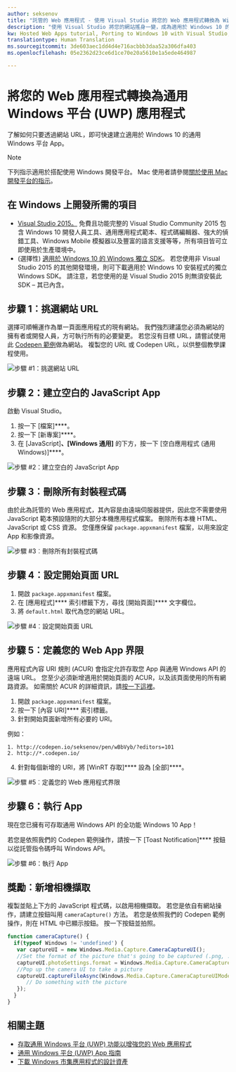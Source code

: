 ```yaml
---
author: seksenov
title: "託管的 Web 應用程式 - 使用 Visual Studio 將您的 Web 應用程式轉換為 Windows 應用程式"
description: "使用 Visual Studio 將您的網站搖身一變，成為適用於 Windows 10 的通用 Windows 平台 (UWP) App。"
kw: Hosted Web Apps tutorial, Porting to Windows 10 with Visual Studio, How to convert website to Windows, How to add website to Windows Store, Packaging web application for Microsoft Store, Test Windows 10 native features and runtime APIs with CodePen, How to use Windows Cortana Live Tiles Built-in Camera on my Website with remote JavaScript
translationtype: Human Translation
ms.sourcegitcommit: 3de603aec1dd4d4e716acbbb3daa52a306dfa403
ms.openlocfilehash: 05e2362d23ce6d1ce70e20a5610e1a5ede464987

---
```


# 將您的 Web 應用程式轉換為通用 Windows 平台 (UWP) 應用程式

了解如何只要透過網站 URL，即可快速建立適用於 Windows 10 的通用 Windows 平台 App。 

> [!NOTE]
> 下列指示適用於搭配使用 Windows 開發平台。 Mac 使用者請參閱[關於使用 Mac 開發平台的指示](/hwa-create-mac.md)。

## 在 Windows 上開發所需的項目

- [Visual Studio 2015。](https://www.visualstudio.com/) 免費且功能完整的 Visual Studio Community 2015 包含 Windows 10 開發人員工具、通用應用程式範本、程式碼編輯器、強大的偵錯工具、Windows Mobile 模擬器以及豐富的語言支援等等，所有項目皆可立即使用於生產環境中。
- (選擇性) [適用於 Windows 10 的 Windows 獨立 SDK](https://dev.windows.com/downloads/windows-10-sdk)。 若您使用非 Visual Studio 2015 的其他開發環境，則可下載適用於 Windows 10 安裝程式的獨立 Windows SDK。 請注意，若您使用的是 Visual Studio 2015 則無須安裝此 SDK – 其已內含。

## 步驟 1︰挑選網站 URL
選擇可順暢運作為單一頁面應用程式的現有網站。 我們強烈建議您必須為網站的擁有者或開發人員，方可執行所有的必要變更。 若您沒有目標 URL，請嘗試使用此 [Codepen 範例](http://codepen.io/seksenov/pen/wBbVyb/?editors=101)做為網站。 複製您的 URL 或 Codepen URL，以供整個教學課程使用。 

![步驟 #1：挑選網站 URL](images/hwa-to-uwp/windows_step1.png)

## 步驟 2：建立空白的 JavaScript App

啟動 Visual Studio。
1. 按一下 [檔案]****。
2. 按一下 [新專案]****。
3. 在 [JavaScript]****、[Windows 通用]**** 的下方，按一下 [空白應用程式 (通用 Windows)]****。

![步驟 #2：建立空白的 JavaScript App](images/hwa-to-uwp/windows_step2.png)

## 步驟 3︰刪除所有封裝程式碼

由於此為託管的 Web 應用程式，其內容是由遠端伺服器提供，因此您不需要使用 JavaScript 範本預設隨附的大部分本機應用程式檔案。 刪除所有本機 HTML、JavaScript 或 CSS 資源。 您僅應保留 `package.appxmanifest` 檔案，以用來設定 App 和影像資源。

![步驟 #3︰刪除所有封裝程式碼](images/hwa-to-uwp/windows_step3.png)

## 步驟 4︰設定開始頁面 URL

1. 開啟 `package.appxmanifest` 檔案。
2. 在 [應用程式]**** 索引標籤下方，尋找 [開始頁面]**** 文字欄位。
3. 將 `default.html` 取代為您的網站 URL。

![步驟 #4︰設定開始頁面 URL](images/hwa-to-uwp/windows_step4.png)

## 步驟 5︰定義您的 Web App 界限

應用程式內容 URI 規則 (ACUR) 會指定允許存取您 App 與通用 Windows API 的遠端 URL。 您至少必須新增適用於開始頁面的 ACUR，以及該頁面使用的所有網路資源。 如需關於 ACUR 的詳細資訊，請[按一下這裡](./hwa-access-features.md#keep-your-app-secure-setting-application-content-uri-rules-acurs)。
1. 開啟 `package.appxmanifest` 檔案。
2. 按一下 [內容 URI]**** 索引標籤。
3. 針對開始頁面新增所有必要的 URI。

例如：
```
1. http://codepen.io/seksenov/pen/wBbVyb/?editors=101
2. http://*.codepen.io/
```
4. 針對每個新增的 URI，將 [WinRT 存取]**** 設為 [全部]****。

![步驟 #5︰定義您的 Web 應用程式界限](images/hwa-to-uwp/windows_step5.png)

## 步驟 6：執行 App

現在您已擁有可存取通用 Windows API 的全功能 Windows 10 App！

若您是依照我們的 Codepen 範例操作，請按一下 [Toast Notification]**** 按鈕以從託管指令碼呼叫 Windows API。

![步驟 #6：執行 App](images/hwa-to-uwp/windows_step6.png)

## 獎勵︰新增相機擷取

複製並貼上下方的 JavaScript 程式碼，以啟用相機擷取。 若您是依自有網站操作，請建立按鈕叫用 `cameraCapture()` 方法。 若您是依照我們的 Codepen 範例操作，則在 HTML 中已顯示按鈕。 按一下按鈕並拍照。

```JavaScript
function cameraCapture() {
  if(typeof Windows != 'undefined') {
   var captureUI = new Windows.Media.Capture.CameraCaptureUI();
   //Set the format of the picture that's going to be captured (.png, .jpg, ...)
   captureUI.photoSettings.format = Windows.Media.Capture.CameraCaptureUIPhotoFormat.png;
   //Pop up the camera UI to take a picture
   captureUI.captureFileAsync(Windows.Media.Capture.CameraCaptureUIMode.photo).then(function (capturedItem) {
      // Do something with the picture
   });
  }
}
```

## 相關主題

- [存取通用 Windows 平台 (UWP) 功能以增強您的 Web 應用程式](hwa-access-features.md)
- [通用 Windows 平台 (UWP) App 指南](http://go.microsoft.com/fwlink/p/?LinkID=397871)
- [下載 Windows 市集應用程式的設計資產](https://msdn.microsoft.com/library/windows/apps/xaml/bg125377.aspx)



<!--HONumber=Jul16_HO2-->


